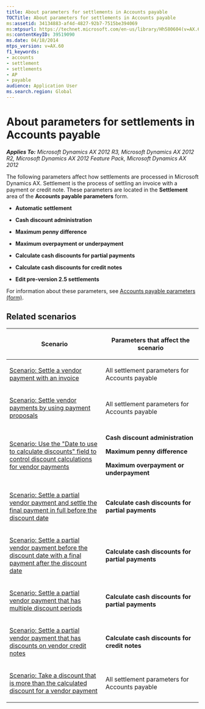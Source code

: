 ```yaml
---
title: About parameters for settlements in Accounts payable
TOCTitle: About parameters for settlements in Accounts payable
ms:assetid: 34134883-af4d-4827-92b7-7515be394069
ms:mtpsurl: https://technet.microsoft.com/en-us/library/Hh580604(v=AX.60)
ms:contentKeyID: 39519090
ms.date: 04/18/2014
mtps_version: v=AX.60
f1_keywords:
- accounts
- settlement
- settlements
- AP
- payable
audience: Application User
ms.search.region: Global
---
```


# About parameters for settlements in Accounts payable 


_**Applies To:** Microsoft Dynamics AX 2012 R3, Microsoft Dynamics AX 2012 R2, Microsoft Dynamics AX 2012 Feature Pack, Microsoft Dynamics AX 2012_

The following parameters affect how settlements are processed in Microsoft Dynamics AX. Settlement is the process of settling an invoice with a payment or credit note. These parameters are located in the **Settlement** area of the **Accounts payable parameters** form.

  - **Automatic settlement**

  - **Cash discount administration**

  - **Maximum penny difference**

  - **Maximum overpayment or underpayment**

  - **Calculate cash discounts for partial payments**

  - **Calculate cash discounts for credit notes**

  - **Edit pre-version 2.5 settlements**

For information about these parameters, see [Accounts payable parameters (form)](https://technet.microsoft.com/en-us/library/aa596348\(v=ax.60\)).

## Related scenarios

<table>
<colgroup>
<col style="width: 50%" />
<col style="width: 50%" />
</colgroup>
<thead>
<tr class="header">
<th><p>Scenario</p></th>
<th><p>Parameters that affect the scenario</p></th>
</tr>
</thead>
<tbody>
<tr class="odd">
<td><p><a href="scenario-settle-a-vendor-payment-with-an-invoice.md">Scenario: Settle a vendor payment with an invoice</a></p></td>
<td><p>All settlement parameters for Accounts payable</p></td>
</tr>
<tr class="even">
<td><p><a href="scenario-settle-vendor-payments-by-using-payment-proposals.md">Scenario: Settle vendor payments by using payment proposals</a></p></td>
<td><p>All settlement parameters for Accounts payable</p></td>
</tr>
<tr class="odd">
<td><p><a href="scenario-use-the-date-to-use-to-calculate-discounts-field-to-control-discount-calculations-for-vendor-payments.md">Scenario: Use the &quot;Date to use to calculate discounts&quot; field to control discount calculations for vendor payments</a></p></td>
<td><p><strong>Cash discount administration</strong></p>
<p><strong>Maximum penny difference</strong></p>
<p><strong>Maximum overpayment or underpayment</strong></p></td>
</tr>
<tr class="even">
<td><p><a href="scenario-settle-a-partial-vendor-payment-and-settle-the-final-payment-in-full-before-the-discount-date.md">Scenario: Settle a partial vendor payment and settle the final payment in full before the discount date</a></p></td>
<td><p><strong>Calculate cash discounts for partial payments</strong></p></td>
</tr>
<tr class="odd">
<td><p><a href="scenario-settle-a-partial-vendor-payment-before-the-discount-date-with-a-final-payment-after-the-discount-date.md">Scenario: Settle a partial vendor payment before the discount date with a final payment after the discount date</a></p></td>
<td><p><strong>Calculate cash discounts for partial payments</strong></p></td>
</tr>
<tr class="even">
<td><p><a href="scenario-settle-a-partial-vendor-payment-that-has-multiple-discount-periods.md">Scenario: Settle a partial vendor payment that has multiple discount periods</a></p></td>
<td><p><strong>Calculate cash discounts for partial payments</strong></p></td>
</tr>
<tr class="odd">
<td><p><a href="scenario-settle-a-partial-vendor-payment-that-has-discounts-on-vendor-credit-notes.md">Scenario: Settle a partial vendor payment that has discounts on vendor credit notes</a></p></td>
<td><p><strong>Calculate cash discounts for credit notes</strong></p></td>
</tr>
<tr class="even">
<td><p><a href="scenario-take-a-discount-that-is-more-than-the-calculated-discount-for-a-vendor-payment.md">Scenario: Take a discount that is more than the calculated discount for a vendor payment</a></p></td>
<td><p>All settlement parameters for Accounts payable</p></td>
</tr>
</tbody>
</table>

  


